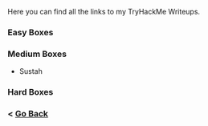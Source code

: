 Here you can find all the links to my TryHackMe Writeups.

### Easy Boxes

### Medium Boxes
- Sustah
 
### Hard Boxes


### \< [Go Back](https://rondons.github.io/Journey-Into-Cyber/)
